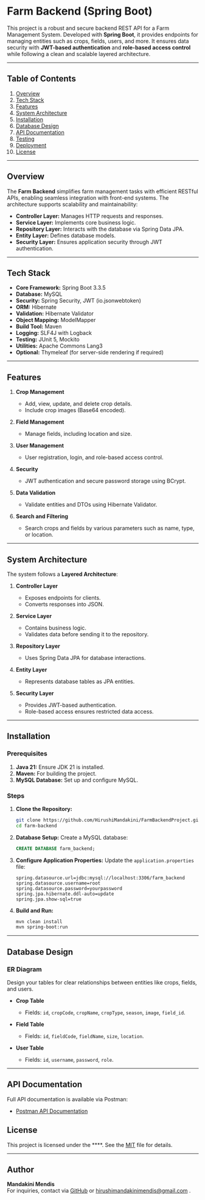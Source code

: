 # Farm Backend (Spring Boot)

This project is a robust and secure backend REST API for a Farm Management System. Developed with **Spring Boot**, it provides endpoints for managing entities such as crops, fields, users, and more. It ensures data security with **JWT-based authentication** and **role-based access control** while following a clean and scalable layered architecture.

---

## Table of Contents
1. [Overview](#overview)
2. [Tech Stack](#tech-stack)
3. [Features](#features)
4. [System Architecture](#system-architecture)
5. [Installation](#installation)
6. [Database Design](#database-design)
7. [API Documentation](#api-documentation)
8. [Testing](#testing)
9. [Deployment](#deployment)
10. [License](#license)

---

## Overview
The **Farm Backend** simplifies farm management tasks with efficient RESTful APIs, enabling seamless integration with front-end systems. The architecture supports scalability and maintainability:
- **Controller Layer:** Manages HTTP requests and responses.
- **Service Layer:** Implements core business logic.
- **Repository Layer:** Interacts with the database via Spring Data JPA.
- **Entity Layer:** Defines database models.
- **Security Layer:** Ensures application security through JWT authentication.

---

## Tech Stack
- **Core Framework:** Spring Boot 3.3.5
- **Database:** MySQL
- **Security:** Spring Security, JWT (io.jsonwebtoken)
- **ORM:** Hibernate
- **Validation:** Hibernate Validator
- **Object Mapping:** ModelMapper
- **Build Tool:** Maven
- **Logging:** SLF4J with Logback
- **Testing:** JUnit 5, Mockito
- **Utilities:** Apache Commons Lang3
- **Optional:** Thymeleaf (for server-side rendering if required)

---

## Features
1. **Crop Management**
    - Add, view, update, and delete crop details.
    - Include crop images (Base64 encoded).

2. **Field Management**
    - Manage fields, including location and size.

3. **User Management**
    - User registration, login, and role-based access control.

4. **Security**
    - JWT authentication and secure password storage using BCrypt.

5. **Data Validation**
    - Validate entities and DTOs using Hibernate Validator.

6. **Search and Filtering**
    - Search crops and fields by various parameters such as name, type, or location.

---

## System Architecture
The system follows a **Layered Architecture**:
1. **Controller Layer**
    - Exposes endpoints for clients.
    - Converts responses into JSON.

2. **Service Layer**
    - Contains business logic.
    - Validates data before sending it to the repository.

3. **Repository Layer**
    - Uses Spring Data JPA for database interactions.

4. **Entity Layer**
    - Represents database tables as JPA entities.

5. **Security Layer**
    - Provides JWT-based authentication.
    - Role-based access ensures restricted data access.

---

## Installation

### Prerequisites
1. **Java 21:** Ensure JDK 21 is installed.
2. **Maven:** For building the project.
3. **MySQL Database:** Set up and configure MySQL.

### Steps
1. **Clone the Repository:**
   ```bash
   git clone https://github.com/HirushiMandakini/FarmBackendProject.git
   cd farm-backend
   ```

2. **Database Setup:**
   Create a MySQL database:
   ```sql
   CREATE DATABASE farm_backend;
   ```

3. **Configure Application Properties:**
   Update the `application.properties` file:
   ```properties
   spring.datasource.url=jdbc:mysql://localhost:3306/farm_backend
   spring.datasource.username=root
   spring.datasource.password=yourpassword
   spring.jpa.hibernate.ddl-auto=update
   spring.jpa.show-sql=true
   ```

4. **Build and Run:**
   ```bash
   mvn clean install
   mvn spring-boot:run
   ```

---

## Database Design

### ER Diagram
Design your tables for clear relationships between entities like crops, fields, and users.

- **Crop Table**
    - Fields: `id`, `cropCode`, `cropName`, `cropType`, `season`, `image`, `field_id`.

- **Field Table**
    - Fields: `id`, `fieldCode`, `fieldName`, `size`, `location`.

- **User Table**
    - Fields: `id`, `username`, `password`, `role`.

---

## API Documentation
Full API documentation is available via Postman:
- [Postman API Documentation](https://documenter.getpostman.com/view/35385607/2sAYBbco3t)


## License
This project is licensed under the ****. See the [MIT](https://github.com/HirushiMandakini/FarmBackendProject/blob/main/src/main/java/com/example/farmBackend/License.txt) file for details.

---

## Author
**Mandakini Mendis**  
For inquiries, contact via [GitHub](https://github.com/Mandakini-Mendis) or hirushimandakinimendis@gmail.com .